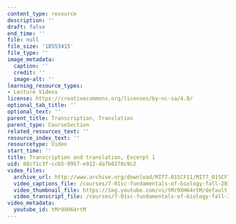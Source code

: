 ```yaml
---
content_type: resource
description: ''
draft: false
end_time: ''
file: null
file_size: '18553415'
file_type: ''
image_metadata:
  caption: ''
  credit: ''
  image-alt: ''
learning_resource_types:
- Lecture Videos
license: https://creativecommons.org/licenses/by-nc-sa/4.0/
optional_tab_title: ''
optional_text: ''
parent_title: Transcription, Translation
parent_type: CourseSection
related_resources_text: ''
resource_index_text: ''
resourcetype: Video
start_time: ''
title: Transcription and translation, Excerpt 1
uid: 88cf1c3f-ccb5-9957-e912-da7b8270c9c2
video_files:
  archive_url: http://www.archive.org/download/MIT7.01SCF11/MIT7_01SCF11_track16_300k.mp4
  video_captions_file: /courses/7-01sc-fundamentals-of-biology-fall-2011/ee4afc4af1e756468001f0b298134f2b_tMr9XH64rtM.vtt
  video_thumbnail_file: https://img.youtube.com/vi/tMr9XH64rtM/default.jpg
  video_transcript_file: /courses/7-01sc-fundamentals-of-biology-fall-2011/e60c1ca44de2507d887d711088ffb01a_tMr9XH64rtM.pdf
video_metadata:
  youtube_id: tMr9XH64rtM
---
```

